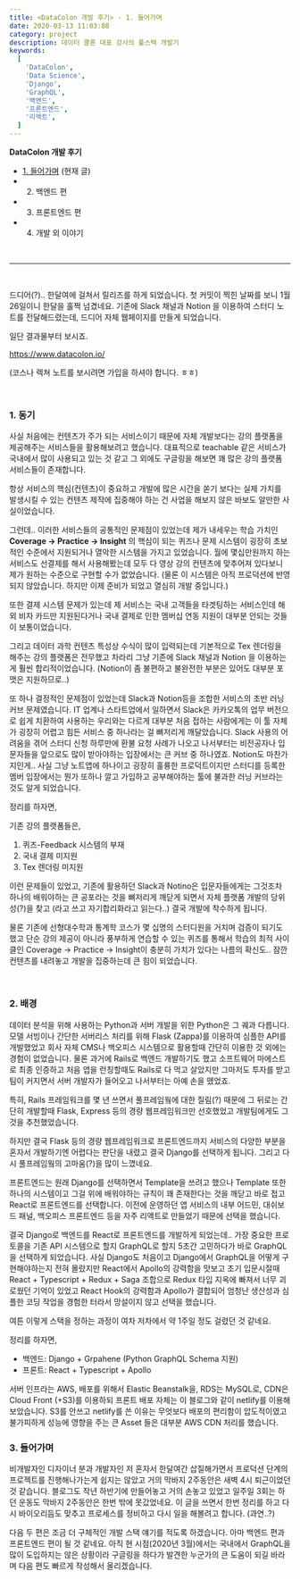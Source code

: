 ```yaml
---
title: <DataColon 개발 후기> - 1. 들어가며
date: 2020-03-13 11:03:88
category: project
description: 데이터 콜론 대표 강사의 풀스택 개발기
keywords:
  [
    'DataColon',
    'Data Science',
    'Django',
    'GraphQL',
    '백엔드',
    '프론트엔드',
    '리액트',
  ]
---
```


**DataColon 개발 후기**

- [1. 들어가며](http://flowkater.io/project/datacolonio-review-1/) (현재 글)
- 2. 백엔드 편
- 3. 프론트엔드 편
- 4. 개발 외 이야기

<br />

---

<br />

드디어(?).. 한달여에 걸쳐서 릴리즈를 하게 되었습니다. 첫 커밋이 찍힌 날짜를 보니 1월 26일이니 한달을 훌쩍 넘겼네요.
기존에 Slack 채널과 Notion 을 이용하여 스터디 노트를 전달해드렸는데, 드디어 자체 웹페이지를 만들게 되었습니다.

일단 결과물부터 보시죠.

<a href="https://www.datacolon.io/" target="_blank">https://www.datacolon.io/</a>

(코스나 렉쳐 노트를 보시려면 가입을 하셔야 합니다. ㅎㅎ)

<br />

### 1. 동기

사실 처음에는 컨텐츠가 주가 되는 서비스이기 때문에 자체 개발보다는 강의 플랫폼을 제공해주는 서비스들을 활용해보려고 했습니다. 대표적으로 teachable 같은 서비스가 국내에서 많이 사용되고 있는 것 같고 그 외에도 구글링을 해보면 꽤 많은 강의 플랫폼 서비스들이 존재합니다.

항상 서비스의 핵심(컨텐츠)이 중요하고 개발에 많은 시간을 쏟기 보다는 실제 가치를 발생시킬 수 있는 컨텐츠 제작에 집중해야 하는 건 사업을 해보지 않은 바보도 알만한 사실이었습니다.

그런데.. 이러한 서비스들의 공통적인 문제점이 있었는데 제가 내세우는 학습 가치인 **Coverage -> Practice -> Insight** 의 핵심이 되는 퀴즈나 문제 시스템이 굉장히 초보적인 수준에서 지원되거나 열악한 시스템을 가지고 있었습니다. 월에 몇십만원까지 하는 서비스도 선결제를 해서 사용해봤는데 모두 다 영상 강의 컨텐츠에 맞추어져 있다보니 제가 원하는 수준으로 구현할 수가 없었습니다. (물론 이 시스템은 아직 프로덕션에 반영되지 않았습니다. 하지만 이제 준비가 되었고 열심히 개발 중입니다.)

또한 결제 시스템 문제가 있는데 제 서비스는 국내 고객들을 타겟팅하는 서비스인데 해외 비자 카드만 지원된다거나 국내 결제로 인한 멤버십 연동 지원이 대부분 안되는 것들이 보통이었습니다.

그리고 데이터 과학 컨텐츠 특성상 수식이 많이 입력되는데 기본적으로 Tex 렌더링을 해주는 강의 플랫폼은 전무했고 차라리 그냥 기존에 Slack 채널과 Notion 을 이용하는게 훨씬 합리적이었습니다. (Notion이 좀 불편하고 불완전한 부분은 있어도 대부분 포맷은 지원하므로..)

또 하나 결정적인 문제점이 있었는데 Slack과 Notion등을 조합한 서비스의 초반 러닝 커브 문제였습니다. IT 업계나 스타트업에서 일하면서 Slack은 카카오톡의 업무 버전으로 쉽게 치환하여 사용하는 우리와는 다르게 대부분 처음 접하는 사람에게는 이 툴 자체가 굉장히 어렵고 힘든 서비스 중 하나라는 걸 뼈저리게 깨달았습니다. Slack 사용의 어려움을 겪어 스터디 신청 하루만에 환불 요청 사례가 나오고 나서부터는 비전공자나 입문자들을 앞으로도 많이 받아야하는 입장에서는 큰 커브 중 하나였죠. Notion도 마찬가지인게.. 사실 그냥 노트앱에 하나이고 굉장히 훌륭한 프로덕트이지만 스터디를 등록한 멤버 입장에서는 뭔가 또하나 깔고 가입하고 공부해야하는 툴에 불과한 러닝 커브라는 것도 알게 되었습니다.

정리를 하자면,

기존 강의 플랫폼들은,

1. 퀴즈-Feedback 시스템의 부재
2. 국내 결제 미지원
3. Tex 렌더링 미지원

이런 문제들이 있었고, 기존에 활용하던 Slack과 Notino은 입문자들에게는 그것조차 하나의 배워야하는 큰 공포라는 것을 뼈저리게 깨닫게 되면서 자체 플랫폼 개발의 당위성(?)을 찾고 (라고 쓰고 자기합리화라고 읽는다..) 결국 개발에 착수하게 됩니다.

물론 기존에 선형대수학과 통계학 코스가 몇 십명의 스터디원을 거치며 검증이 되기도 했고 단순 강의 제공이 아니라 풍부하게 연습할 수 있는 퀴즈를 통해서 학습의 최적 사이클인 Coverage -> Practice -> Insight이 충분히 가치가 있다는 나름의 확신도.. 잠깐 컨텐츠를 내려놓고 개발을 집중하는데 큰 힘이 되었습니다.

<br />

### 2. 배경

데이터 분석을 위해 사용하는 Python과 서버 개발을 위한 Python은 그 궤과 다릅니다. 모델 서빙이나 간단한 서버리스 처리를 위해 Flask (Zappa)를 이용하여 심플한 API를 개발했었고 회사 자체 CMS나 백오피스 시스템으로 활용할때 간단히 이용한 것 외에는 경험이 없었습니다. 물론 과거에 Rails로 백엔드 개발하기도 했고 소프트웨어 마에스트로 최종 인증하고 처음 앱을 런칭할때도 Rails로 다 먹고 살았지만 그마저도 투자를 받고 팀이 커지면서 서버 개발자가 들어오고 나서부터는 아예 손을 똈었죠.

특히, Rails 프레임워크를 몇 년 쓰면서 풀프레임웤에 대한 질림(?) 때문에 그 뒤로는 간단히 개발할때 Flask, Express 등의 경량 웹프레임워크만 선호했었고 개발팀에게도 그것을 추천했었습니다.

하지만 결국 Flask 등의 경량 웹프레임워크로 프론트엔드까지 서비스의 다양한 부분을 혼자서 개발하기엔 어렵다는 판단을 내렸고 결국 Django를 선택하게 됩니다. 그리고 다시 풀프레임웤의 고마움(?)을 많이 느꼈네요.

프론트엔드는 원래 Django를 선택하면서 Template을 쓰려고 했으나 Template 또한 하나의 시스템이고 그걸 위에 배워야하는 규칙이 꽤 존재한다는 것을 깨닫고 바로 접고 React로 프론트엔드를 선택합니다. 이전에 운영하던 앱 서비스의 내부 어드민, 대쉬보드 패널, 백오피스 프론트엔드 등을 자주 리액트로 만들었기 때문에 선택을 했습니다.

결국 Django로 백엔드를 React로 프론트엔드를 개발하게 되었는데.. 가장 중요한 프로토콜을 기존 API 시스템으로 할지 GraphQL로 할지 5초간 고민하다가 바로 GraphQL을 선택하게 되었습니다. 사실 Django도 처음이고 Django에서 GraphQL을 어떻게 구현해야하는지 전혀 몰랐지만 React에서 Apollo의 강력함을 맛보고 초기 입문시절때 React + Typescript + Redux + Saga 조합으로 Redux 타입 지옥에 빠져서 너무 괴로웠던 기억이 있었고 React Hook의 강력함과 Apollo가 결합되어 엄청난 생산성과 심플한 코딩 작업을 경험한 터라서 망설이지 않고 선택을 했습니다.

여튼 이렇게 스택을 정하는 과정이 여차 저차에서 약 1주일 정도 걸렸던 것 같네요.

정리를 하자면,

- 백엔드: Django + Grpahene (Python GraphQL Schema 지원)
- 프론트: React + Typescript + Apollo

서버 인프라는 AWS, 배포를 위해서 Elastic Beanstalk을, RDS는 MySQL로, CDN은 Cloud Front (+S3)를 이용하되 프론트 배포 자체는 이 블로그와 같이 netlify를 이용해보았습니다. S3를 안쓰고 netlify를 쓴 이유는 무엇보다 배포의 편리함이 압도적이였고 불가피하게 성능에 영향을 주는 큰 Asset 들은 대부분 AWS CDN 처리를 했습니다.

### 3. 들어가며

비개발자인 디자이너 분과 개발자인 저 혼자서 한달여간 삽질해가면서 프로덕션 단계의 프로젝트를 진행해나가는게 쉽지는 않았고 거의 막바지 2주동안은 새벽 4시 퇴근이었던 것 같습니다. 블로그도 작년 하반기에 만들어놓고 거의 손놓고 있었고 일주일 3회는 하던 운동도 막바지 2주동안은 한번 밖에 못갔었네요. 이 글을 쓰면서 한번 정리를 하고 다시 바이오리듬도 맞추고 프로세스를 정비하고 다시 일을 해볼려고 합니다. (과연..?)

다음 두 편은 조금 더 구체적인 개발 스택 얘기를 적도록 하겠습니다. 아마 백엔드 편과 프론트엔드 편이 될 것 같네요. 아직 현 시점(2020년 3월)에서는 국내에서 GraphQL을 많이 도입하지는 않은 상황이라 구글링을 하다가 발견한 누군가의 큰 도움이 되길 바라며 다음 편도 빠르게 작성해서 올리겠습니다.
